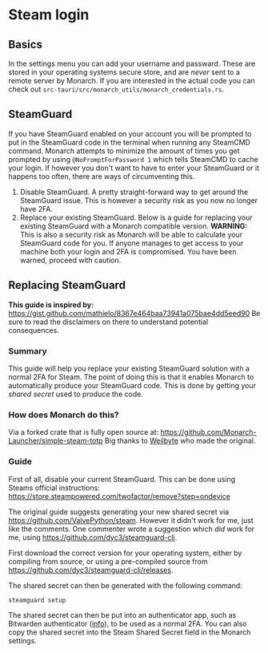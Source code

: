 # Steam login

## Basics
In the settings menu you can add your username and passward. These are stored in your operating systems secure store, and are *never* sent to a remote server by Monarch. If you are interested in the actual code you can check out `src-tauri/src/monarch_utils/monarch_credentials.rs`. 

## SteamGuard
If you have SteamGuard enabled on your account you will be prompted to put in the SteamGuard code in the terminal when running any SteamCMD command. 
Monarch attempts to minimize the amount of times you get prompted by using `@NoPromptForPassword 1` which tells SteamCMD to cache your login. If however you don't want to
have to enter your SteamGuard or it happens too often, there are ways of circumventing this. 

1. Disable SteamGuard. A pretty straight-forward way to get around the SteamGuard issue. This is however a security risk as you now no longer have 2FA.
2. Replace your existing SteamGuard. Below is a guide for replacing your existing SteamGuard with a Monarch compatible version. **WARNING:** This is also a security risk as Monarch will be able to calculate your SteamGuard code for you. If anyone manages to get access to your machine both your login and 2FA is compromised. You have been warned, proceed with caution.

## Replacing SteamGuard
**This guide is inspired by:** https://gist.github.com/mathielo/8367e464baa73941a075bae4dd5eed90
Be sure to read the disclaimers on there to understand potential consequences.

### Summary
This guide will help you replace your existing SteamGuard solution with a normal 2FA for Steam. The point of doing this is that it enables Monarch to automatically produce your SteamGuard code. This is done by getting your *shared secret* used to produce the code.

### How does Monarch do this?
Via a forked crate that is fully open source at: https://github.com/Monarch-Launcher/simple-steam-totp
Big thanks to [Weilbyte](https://github.com/Weilbyte) who made the original.

### Guide
First of all, disable your current SteamGuard. This can be done using Steams official instructions:
https://store.steampowered.com/twofactor/remove?step=ondevice  

The original guide suggests generating your new shared secret via https://github.com/ValvePython/steam.
However it didn't work for me, just like the comments. One commenter wrote a suggestion which *did* work for me, using https://github.com/dyc3/steamguard-cli.  

First download the correct version for your operating system, either by compiling from source, or using a pre-compiled source from https://github.com/dyc3/steamguard-cli/releases.

The shared secret can then be generated with the following command:
```
steamguard setup
```

The shared secret can then be put into an authenticator app, such as Bitwarden authenticator ([info](https://www.reddit.com/r/Bitwarden/comments/t9xbkp/til_you_can_use_bitwarden_2fa_for_steam/)), to be used as a normal 2FA. You can also copy the shared secret into the Steam Shared Secret field in the Monarch settings.
